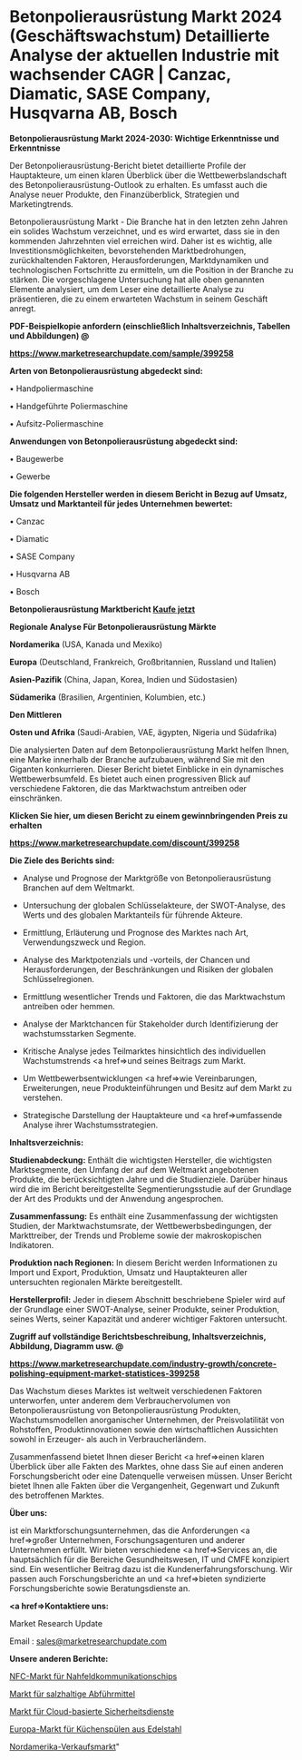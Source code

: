 # Betonpolierausrüstung Markt 2024 (Geschäftswachstum) Detaillierte Analyse der aktuellen Industrie mit wachsender CAGR | Canzac, Diamatic, SASE Company, Husqvarna AB, Bosch

<strong>Betonpolierausrüstung Markt 2024-2030: Wichtige Erkenntnisse und Erkenntnisse</strong>

Der Betonpolierausrüstung-Bericht bietet detaillierte Profile der Hauptakteure, um einen klaren Überblick über die Wettbewerbslandschaft des Betonpolierausrüstung-Outlook zu erhalten. Es umfasst auch die Analyse neuer Produkte, den Finanzüberblick, Strategien und Marketingtrends.

Betonpolierausrüstung Markt - Die Branche hat in den letzten zehn Jahren ein solides Wachstum verzeichnet, und es wird erwartet, dass sie in den kommenden Jahrzehnten viel erreichen wird. Daher ist es wichtig, alle Investitionsmöglichkeiten, bevorstehenden Marktbedrohungen, zurückhaltenden Faktoren, Herausforderungen, Marktdynamiken und technologischen Fortschritte zu ermitteln, um die Position in der Branche zu stärken. Die vorgeschlagene Untersuchung hat alle oben genannten Elemente analysiert, um dem Leser eine detaillierte Analyse zu präsentieren, die zu einem erwarteten Wachstum in seinem Geschäft anregt.



<strong><b>PDF-Beispielkopie anfordern (einschließlich Inhaltsverzeichnis, Tabellen und Abbildungen) @ </b></strong>

<strong><a href=https://www.marketresearchupdate.com/sample/399258>

<strong>https://www.marketresearchupdate.com/sample/399258</u></a></strong></strong>



<strong>Arten von Betonpolierausrüstung abgedeckt sind:</strong>

• Handpoliermaschine

• Handgeführte Poliermaschine

• Aufsitz-Poliermaschine



<strong>Anwendungen von Betonpolierausrüstung abgedeckt sind:</strong>

• Baugewerbe

• Gewerbe



<strong>Die folgenden Hersteller werden in diesem Bericht in Bezug auf Umsatz, Umsatz und Marktanteil für jedes Unternehmen bewertet:</strong>

• Canzac

• Diamatic

• SASE Company

• Husqvarna AB

• Bosch



<strong>Betonpolierausrüstung Marktbericht <a href=https://www.marketresearchupdate.com/buynow/399258>Kaufe jetzt</a></strong>



<strong>Regionale Analyse Für Betonpolierausrüstung Märkte</strong>



<strong>Nordamerika</strong> (USA, Kanada und Mexiko)



<strong>Europa</strong> (Deutschland, Frankreich, Großbritannien, Russland und Italien)



<strong>Asien-Pazifik</strong> (China, Japan, Korea, Indien und Südostasien)



<strong>Südamerika</strong> (Brasilien, Argentinien, Kolumbien, etc.)



<strong>Den Mittleren</strong> 

<strong>Osten und Afrika</strong> (Saudi-Arabien, VAE, ägypten, Nigeria und Südafrika)

Die analysierten Daten auf dem Betonpolierausrüstung Markt helfen Ihnen, eine Marke innerhalb der Branche aufzubauen, während Sie mit den Giganten konkurrieren. Dieser Bericht bietet Einblicke in ein dynamisches Wettbewerbsumfeld. Es bietet auch einen progressiven Blick auf verschiedene Faktoren, die das Marktwachstum antreiben oder einschränken.



<strong>Klicken Sie hier, um diesen Bericht zu einem gewinnbringenden Preis zu erhalten
</strong>

<strong><a href=https://www.marketresearchupdate.com/discount/399258>https://www.marketresearchupdate.com/discount/399258</b></u></strong></a>



<strong>Die Ziele des Berichts sind:</strong>

- Analyse und Prognose der Marktgröße von Betonpolierausrüstung Branchen auf dem Weltmarkt.

- Untersuchung der globalen Schlüsselakteure, der SWOT-Analyse, des Werts und des globalen Marktanteils für führende Akteure.

- Ermittlung, Erläuterung und Prognose des Marktes nach Art, Verwendungszweck und Region.

- Analyse des Marktpotenzials und -vorteils, der Chancen und Herausforderungen, der Beschränkungen und Risiken der globalen Schlüsselregionen.

- Ermittlung wesentlicher Trends und Faktoren, die das Marktwachstum antreiben oder hemmen.

- Analyse der Marktchancen für Stakeholder durch Identifizierung der wachstumsstarken Segmente.

- Kritische Analyse jedes Teilmarktes hinsichtlich des individuellen Wachstumstrends <a href=>und</a> seines Beitrags zum Markt.

- Um Wettbewerbsentwicklungen <a href=>wie</a> Vereinbarungen, Erweiterungen, neue Produkteinführungen und Besitz auf dem Markt zu verstehen.

- Strategische Darstellung der Hauptakteure und <a href=>umfas</a>sende Analyse ihrer Wachstumsstrategien.



<strong>Inhaltsverzeichnis:</strong>



<strong>Studienabdeckung:</strong> Enthält die wichtigsten Hersteller, die wichtigsten Marktsegmente, den Umfang der auf dem Weltmarkt angebotenen Produkte, die berücksichtigten Jahre und die Studienziele. Darüber hinaus wird die im Bericht bereitgestellte Segmentierungsstudie auf der Grundlage der Art des Produkts und der Anwendung angesprochen.



<strong>Zusammenfassung:</strong> Es enthält eine Zusammenfassung der wichtigsten Studien, der Marktwachstumsrate, der Wettbewerbsbedingungen, der Markttreiber, der Trends und Probleme sowie der makroskopischen Indikatoren.



<strong>Produktion nach Regionen:</strong> In diesem Bericht werden Informationen zu Import und Export, Produktion, Umsatz und Hauptakteuren aller untersuchten regionalen Märkte bereitgestellt.



<strong>Herstellerprofil:</strong> Jeder in diesem Abschnitt beschriebene Spieler wird auf der Grundlage einer SWOT-Analyse, seiner Produkte, seiner Produktion, seines Werts, seiner Kapazität und anderer wichtiger Faktoren untersucht.



<strong><b>Zugriff auf vollständige Berichtsbeschreibung, Inhaltsverzeichnis, Abbildung, Diagramm usw. @ </b></strong>

<strong><a href=https://www.marketresearchupdate.com/industry-growth/concrete-polishing-equipment-market-statistices-399258>https://www.marketresearchupdate.com/industry-growth/concrete-polishing-equipment-market-statistices-399258</a></strong>

Das Wachstum dieses Marktes ist weltweit verschiedenen Faktoren unterworfen, unter anderem dem Verbrauchervolumen von Betonpolierausrüstung von Betonpolierausrüstung Produkten, Wachstumsmodellen anorganischer Unternehmen, der Preisvolatilität von Rohstoffen, Produktinnovationen sowie den wirtschaftlichen Aussichten sowohl in Erzeuger- als auch in Verbraucherländern.

Zusammenfassend bietet Ihnen dieser Bericht <a href=>einen</a> klaren Überblick über alle Fakten des Marktes, ohne dass Sie auf einen anderen Forschungsbericht oder eine Datenquelle verweisen müssen. Unser Bericht bietet Ihnen alle Fakten über die Vergangenheit, Gegenwart und Zukunft des betroffenen Marktes.



<strong>Über uns:</strong>

 ist ein Marktforschungsunternehmen, das die Anforderungen <a href=>großer</a> Unternehmen, Forschungsagenturen und anderer Unternehmen erfüllt. Wir bieten verschiedene <a href=>Services</a> an, die hauptsächlich für die Bereiche Gesundheitswesen, IT und CMFE konzipiert sind. Ein wesentlicher Beitrag dazu ist die Kundenerfahrungsforschung. Wir passen auch Forschungsberichte an und <a href=>bieten</a> syndizierte Forschungsberichte sowie Beratungsdienste an.



<strong><a href=>Kontaktiere uns:</a></strong>

Market Research Update

Email : sales@marketresearchupdate.com



<strong>Unsere anderen Berichte:</strong>

<a href=https://www.linkedin.com/pulse/near-field-communication-chips-nfc-market-size>NFC-Markt für Nahfeldkommunikationschips</a>

<a href=https://www.linkedin.com/pulse/saline-laxative-market-size-emerging-trends>Markt für salzhaltige Abführmittel</a>

<a href=https://www.linkedin.com/pulse/cloud-based-security-services-market-report-2023-top-company>Markt für Cloud-basierte Sicherheitsdienste</a>

<a href=https://www.linkedin.com/pulse/europe-stainless-steel-kitchen-sinks-market-2023>Europa-Markt für Küchenspülen aus Edelstahl</a>

<a href=https://www.linkedin.com/pulse/north-america-vendingmarket-see-massive-growth-2030-top>Nordamerika-Verkaufsmarkt</a>"
